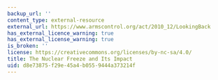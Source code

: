 ```yaml
---
backup_url: ''
content_type: external-resource
external_url: https://www.armscontrol.org/act/2010_12/LookingBack
has_external_licence_warning: true
has_external_license_warning: true
is_broken: ''
license: https://creativecommons.org/licenses/by-nc-sa/4.0/
title: The Nuclear Freeze and Its Impact
uid: d8e73875-f29e-45a4-b055-9444a373214f
---
```

